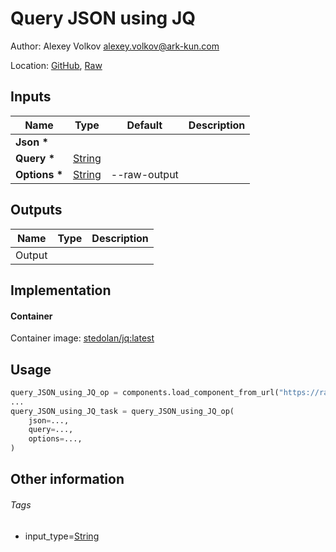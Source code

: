 <!-- BEGIN_GENERATED_CONTENT -->
# Query JSON using JQ

Author: Alexey Volkov <alexey.volkov@ark-kun.com>

Location: [GitHub](https://github.com/Ark-kun/pipeline_components/blob/master/components/json/Query/component.yaml), [Raw](https://raw.githubusercontent.com/Ark-kun/pipeline_components/master/components/json/Query/component.yaml)

## Inputs

|Name|Type|Default|Description|
|-|-|-|-|
|**Json** **\***||||
|**Query** **\***|[String]|||
|**Options** **\***|[String]|--raw-output||

## Outputs

|Name|Type|Description|
|-|-|-|
|Output|||

## Implementation

#### Container

Container image: [stedolan/jq:latest](https://hub.docker.com/r/stedolan/jq)

## Usage

```python
query_JSON_using_JQ_op = components.load_component_from_url("https://raw.githubusercontent.com/Ark-kun/pipeline_components/master/components/json/Query/component.yaml")
...
query_JSON_using_JQ_task = query_JSON_using_JQ_op(
    json=...,
    query=...,
    options=...,
)
```

## Other information

###### Tags

* input_type=[String]

[String]: https://github.com/Ark-kun/pipeline_components/tree/master/types/String
<!-- END_GENERATED_CONTENT -->

